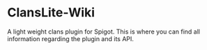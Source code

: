 # ClansLite-Wiki
A light weight clans plugin for Spigot.  This is where you can find all information regarding the plugin and its API.
